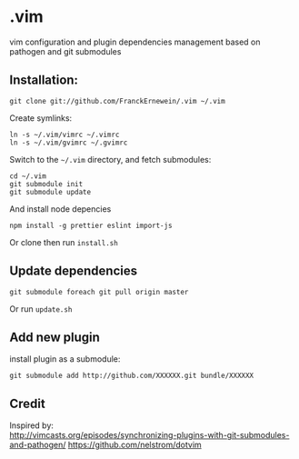 # .vim

vim configuration and plugin dependencies management based on pathogen and git submodules

## Installation:

```
git clone git://github.com/FranckErnewein/.vim ~/.vim
```

Create symlinks:

```
ln -s ~/.vim/vimrc ~/.vimrc
ln -s ~/.vim/gvimrc ~/.gvimrc
```

Switch to the `~/.vim` directory, and fetch submodules:

```
cd ~/.vim
git submodule init
git submodule update
```

And install node depencies

```
npm install -g prettier eslint import-js
```

Or clone then run `install.sh`

## Update dependencies

	git submodule foreach git pull origin master

Or run `update.sh`

## Add new plugin
	
install plugin as a submodule:

	git submodule add http://github.com/XXXXXX.git bundle/XXXXXX

## Credit

Inspired by:  
http://vimcasts.org/episodes/synchronizing-plugins-with-git-submodules-and-pathogen/
https://github.com/nelstrom/dotvim

